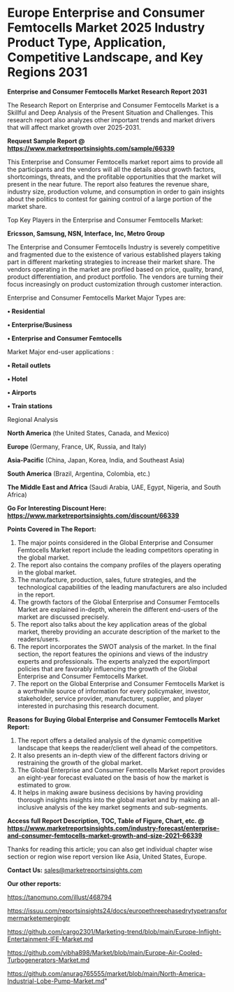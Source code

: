 # Europe Enterprise and Consumer Femtocells Market 2025 Industry Product Type, Application, Competitive Landscape, and Key Regions 2031

<strong>Enterprise and Consumer Femtocells Market Research Report 2031</strong>

The Research Report on Enterprise and Consumer Femtocells Market is a Skillful and Deep Analysis of the Present Situation and Challenges. This research report also analyzes other important trends and market drivers that will affect market growth over 2025-2031.

<strong>Request Sample Report @ <a href=https://www.marketreportsinsights.com/sample/66339>https://www.marketreportsinsights.com/sample/66339</a></strong>

This Enterprise and Consumer Femtocells market report aims to provide all the participants and the vendors will all the details about growth factors, shortcomings, threats, and the profitable opportunities that the market will present in the near future. The report also features the revenue share, industry size, production volume, and consumption in order to gain insights about the politics to contest for gaining control of a large portion of the market share.

Top Key Players in the Enterprise and Consumer Femtocells Market:

<strong>Ericsson, Samsung, NSN, Interface, Inc, Metro Group</strong>

The Enterprise and Consumer Femtocells Industry is severely competitive and fragmented due to the existence of various established players taking part in different marketing strategies to increase their market share. The vendors operating in the market are profiled based on price, quality, brand, product differentiation, and product portfolio. The vendors are turning their focus increasingly on product customization through customer interaction.

Enterprise and Consumer Femtocells Market Major Types are:

<strong>• Residential

• Enterprise/Business

• Enterprise and Consumer Femtocells</strong>

Market Major end-user applications :

<strong>• Retail outlets

• Hotel

• Airports

• Train stations</strong>

Regional Analysis

</u><strong><b>North America</b></strong> (the United States, Canada, and Mexico)

<strong><b>Europe </b></strong>(Germany, France, UK, Russia, and Italy)

<strong><b>Asia-Pacific</b></strong> (China, Japan, Korea, India, and Southeast Asia)

<strong><b>South America</b></strong> (Brazil, Argentina, Colombia, etc.)

<strong><b>The Middle East and Africa</b></strong> (Saudi Arabia, UAE, Egypt, Nigeria, and South Africa)

<strong>Go For Interesting Discount Here: <a href=https://www.marketreportsinsights.com/discount/66339>https://www.marketreportsinsights.com/discount/66339</a></strong>

<strong>Points Covered in The Report:</strong>
<ol>
  <li>The major points considered in the Global Enterprise and Consumer Femtocells Market report include the leading competitors operating in the global market.</li>
  <li>The report also contains the company profiles of the players operating in the global market.</li>
  <li>The manufacture, production, sales, future strategies, and the technological capabilities of the leading manufacturers are also included in the report.</li>
  <li>The growth factors of the Global Enterprise and Consumer Femtocells Market are explained in-depth, wherein the different end-users of the market are discussed precisely.</li>
  <li>The report also talks about the key application areas of the global market, thereby providing an accurate description of the market to the readers/users.</li>
  <li>The report incorporates the SWOT analysis of the market. In the final section, the report features the opinions and views of the industry experts and professionals. The experts analyzed the export/import policies that are favorably influencing the growth of the Global Enterprise and Consumer Femtocells Market.</li>
  <li>The report on the Global Enterprise and Consumer Femtocells Market is a worthwhile source of information for every policymaker, investor, stakeholder, service provider, manufacturer, supplier, and player interested in purchasing this research document.</li>
</ol>
<strong>Reasons for Buying Global Enterprise and Consumer Femtocells Market Report:</strong>

<ol>
  <li>The report offers a detailed analysis of the dynamic competitive landscape that keeps the reader/client well ahead of the competitors.</li>
  <li>It also presents an in-depth view of the different factors driving or restraining the growth of the global market.</li>
  <li>The Global Enterprise and Consumer Femtocells Market report provides an eight-year forecast evaluated on the basis of how the market is estimated to grow.</li>
  <li>It helps in making aware business decisions by having providing thorough insights insights into the global market and by making an all-inclusive analysis of the key market segments and sub-segments.</li>
</ol>
<strong>Access full Report Description, TOC, Table of Figure, Chart, etc. @ <a href=https://www.marketreportsinsights.com/industry-forecast/enterprise-and-consumer-femtocells-market-growth-and-size-2021-66339>https://www.marketreportsinsights.com/industry-forecast/enterprise-and-consumer-femtocells-market-growth-and-size-2021-66339</a></strong>


Thanks for reading this article; you can also get individual chapter wise section or region wise report version like Asia, United States, Europe.

<strong>Contact Us:</strong>
sales@marketreportsinsights.com

<strong>Our other reports:</strong>

<a href=https://tanomuno.com/illust/468794>https://tanomuno.com/illust/468794</a>

<a href=https://issuu.com/reportsinsights24/docs/europethreephasedrytypetransformermarketemergingtr>https://issuu.com/reportsinsights24/docs/europethreephasedrytypetransformermarketemergingtr</a>

<a href=https://github.com/cargo2301/Marketing-trend/blob/main/Europe-Inflight-Entertainment-IFE-Market.md>https://github.com/cargo2301/Marketing-trend/blob/main/Europe-Inflight-Entertainment-IFE-Market.md</a>

<a href=https://github.com/vibha898/Market/blob/main/Europe-Air-Cooled-Turbogenerators-Market.md>https://github.com/vibha898/Market/blob/main/Europe-Air-Cooled-Turbogenerators-Market.md</a>

<a href=https://github.com/anurag765555/market/blob/main/North-America-Industrial-Lobe-Pump-Market.md>https://github.com/anurag765555/market/blob/main/North-America-Industrial-Lobe-Pump-Market.md</a>"
